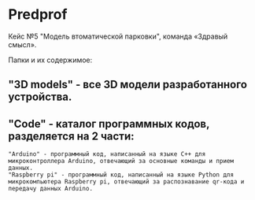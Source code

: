# Predprof
Кейс №5 "Модель втоматической парковки", команда «Здравый смысл».

Папки и их содержимое:
## "3D models" - все 3D модели разработанного устройства.
## "Code" - каталог программных кодов, разделяется на 2 части:
    "Arduino" - программный код, написанный на языке C++ для микроконтроллера Arduino, отвечающий за основные команды и прием данных.
    "Raspberry pi" - программный код, написанный на языке Python для микрокомпьютера Raspberry pi, отвечающий за распознавание qr-кода и передачу данных Arduino.
